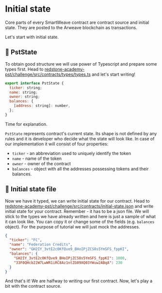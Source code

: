 # Initial state

Core parts of every SmartWeave contract are contract source and initial state. They are posted to the Arweave blockchain as transactions.

Let's start with initial state.

## 📃 PstState

To obtain good structure we will use power of Typescript and prepare some types first. Head to [redstone-academy-pst/challenge/src/contracts/types/types.ts](https://github.com/redstone-finance/redstone-academy/tree/main/redstone-academy-pst/challenge/src/contracts/types/types.ts) and let's start writing!

```js
export interface PstState {
  ticker: string;
  name: string;
  owner: string;
  balances: {
    [address: string]: number,
  };
}
```

Time for explanation.

`PstState` represents contract's current state. Its shape is not defined by any rules and it is developer who decide what the state will look like. In case of our implementation it will consist of four properties:

- `ticker` - an abbreviation used to uniquely identify the token
- `name` - name of the token
- `owner` - owner of the contract
- `balances` - object with all the addresses possessing tokens and their balances.

## 📁 Initial state file

Now we have it typed, we can write initial state for our contract. Head to [redstone-academy-pst/challenge/src/contracts/initial-state.json](https://github.com/redstone-finance/redstone-academy/tree/main/redstone-academy-pst/challenge/src/contracts/initial-state.json) and write initial state for your contract. Remember - it has to be a json file. We will stick to the types we have already written and here is just a sample of what it can look like. You can copy it or change some of the fields (e.g. `balances` object). For the purpose of tutorial we will just mock the addresses.

```json
{
  "ticker": "FC",
  "name": "Federation Credits",
  "owner": "GH2IY_3vtE2c0KfQve9_BHoIPjZCS8s5YmSFS_fppKI",
  "balances": {
    "GH2IY_3vtE2c0KfQve9_BHoIPjZCS8s5YmSFS_fppKI": 1000,
    "33F0QHcb22W7LwWR1iRC8Az1ntZG09XQ03YWuw2ABqA": 230
  }
}
```

And that's it! We are halfway to writing our first contract. Now, let's play a bit with the contract source.

